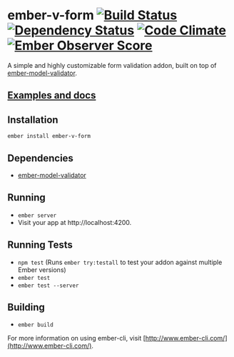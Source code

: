 # ember-v-form [![Build Status](https://travis-ci.org/cataline/ember-v-form.svg?branch=master)](https://travis-ci.org/cataline/ember-v-form) [![Dependency Status](https://gemnasium.com/cataline/ember-v-form.svg)](https://gemnasium.com/cataline/ember-v-form) [![Code Climate](https://codeclimate.com/github/cataline/ember-v-form/badges/gpa.svg)](https://codeclimate.com/github/cataline/ember-v-form) [![Ember Observer Score](http://emberobserver.com/badges/ember-v-form.svg)](http://emberobserver.com/addons/ember-v-form)

A simple and highly customizable form validation addon, built on top of [ember-model-validator](https://github.com/esbanarango/ember-model-validator).

## [Examples and docs](https://cataline.github.io/ember-v-form)

## Installation

```ember install ember-v-form```

## Dependencies
* [ember-model-validator](https://github.com/esbanarango/ember-model-validator)

## Running

* `ember server`
* Visit your app at http://localhost:4200.

## Running Tests

* `npm test` (Runs `ember try:testall` to test your addon against multiple Ember versions)
* `ember test`
* `ember test --server`

## Building

* `ember build`

For more information on using ember-cli, visit [http://www.ember-cli.com/](http://www.ember-cli.com/).
